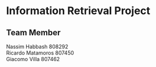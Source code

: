 # Information Retrieval Project
## Team Member  
Nassim Habbash 808292  
Ricardo Matamoros 807450  
Giacomo Villa 807462  

